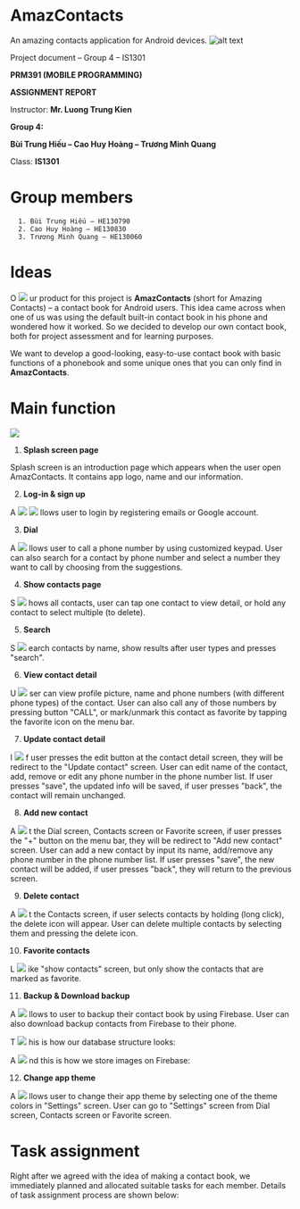 # AmazContacts
An amazing contacts application for Android devices.
![alt text]('https://imgur.com/6175712f-489d-4f58-8153-0fbe3b9498d5')

Project document – Group 4 – IS1301

**PRM391 (MOBILE PROGRAMMING)**

**ASSIGNMENT REPORT**

Instructor: **Mr. Luong Trung Kien**

**Group 4:**

**Bùi Trung Hiếu – Cao Huy Hoàng – Trương Minh Quang**

Class: **IS1301**

# **Group members**

      1. Bùi Trung Hiếu – HE130790
      2. Cao Huy Hoàng – HE130830
      3. Trương Minh Quang – HE130060

# **Ideas**

O ![](RackMultipart20200827-4-1wpq8wn_html_e686ee4f27f71a2a.png) ur product for this project is **AmazContacts** (short for Amazing Contacts) – a contact book for Android users. This idea came across when one of us was using the default built-in contact book in his phone and wondered how it worked. So we decided to develop our own contact book, both for project assessment and for learning purposes.

We want to develop a good-looking, easy-to-use contact book with basic functions of a phonebook and some unique ones that you can only find in **AmazContacts**.

# **Main function**

![](RackMultipart20200827-4-1wpq8wn_html_562864ca5e30610a.jpg)

1. **Splash screen page**

Splash screen is an introduction page which appears when the user open AmazContacts. It contains app logo, name and our information.

2. **Log-in &amp; sign up**

A ![](RackMultipart20200827-4-1wpq8wn_html_79161e83782d1c0c.jpg)
 ![](RackMultipart20200827-4-1wpq8wn_html_c245494b1e7e7b7e.jpg)
 llows user to login by registering emails or Google account.

3. **Dial**

A ![](RackMultipart20200827-4-1wpq8wn_html_c6b8973a0e810e77.jpg)
 llows user to call a phone number by using customized keypad. User can also search for a contact by phone number and select a number they want to call by choosing from the suggestions.

4. **Show contacts page**

S ![](RackMultipart20200827-4-1wpq8wn_html_aba71e9b45734c68.jpg)
 hows all contacts, user can tap one contact to view detail, or hold any contact to select multiple (to delete).

5. **Search**

S ![](RackMultipart20200827-4-1wpq8wn_html_8eca687344afdee.jpg)
 earch contacts by name, show results after user types and presses &quot;search&quot;.

6. **View contact detail**

U ![](RackMultipart20200827-4-1wpq8wn_html_fabd2637548e57c3.jpg)
 ser can view profile picture, name and phone numbers (with different phone types) of the contact. User can also call any of those numbers by pressing button &quot;CALL&quot;, or mark/unmark this contact as favorite by tapping the favorite icon on the menu bar.

7. **Update contact detail**

I ![](RackMultipart20200827-4-1wpq8wn_html_ba1f60b8ce1a5c0a.jpg)
 f user presses the edit button at the contact detail screen, they will be redirect to the &quot;Update contact&quot; screen. User can edit name of the contact, add, remove or edit any phone number in the phone number list. If user presses &quot;save&quot;, the updated info will be saved, if user presses &quot;back&quot;, the contact will remain unchanged.

8. **Add new contact**

A ![](RackMultipart20200827-4-1wpq8wn_html_5ad75b3116fd1149.jpg)
 t the Dial screen, Contacts screen or Favorite screen, if user presses the &quot;+&quot; button on the menu bar, they will be redirect to &quot;Add new contact&quot; screen. User can add a new contact by input its name, add/remove any phone number in the phone number list. If user presses &quot;save&quot;, the new contact will be added, if user presses &quot;back&quot;, they will return to the previous screen.

9. **Delete contact**

A ![](RackMultipart20200827-4-1wpq8wn_html_9ae7aca91130609a.jpg)
 t the Contacts screen, if user selects contacts by holding (long click), the delete icon will appear. User can delete multiple contacts by selecting them and pressing the delete icon.

10. **Favorite contacts**

L ![](RackMultipart20200827-4-1wpq8wn_html_81f90cac8002a102.jpg)
 ike &quot;show contacts&quot; screen, but only show the contacts that are marked as favorite.

11. **Backup &amp; Download backup**

A ![](RackMultipart20200827-4-1wpq8wn_html_8d1559df2ac56a5c.jpg)
 llows to user to backup their contact book by using Firebase. User can also download backup contacts from Firebase to their phone.

T ![](RackMultipart20200827-4-1wpq8wn_html_e766cfeb86151818.png)
 his is how our database structure looks:

A ![](RackMultipart20200827-4-1wpq8wn_html_b31281c6f6d8ac3b.png)
 nd this is how we store images on Firebase:

12. **Change app theme**

A ![](RackMultipart20200827-4-1wpq8wn_html_fa6d54f2d311dfed.jpg)
 llows user to change their app theme by selecting one of the theme colors in &quot;Settings&quot; screen. User can go to &quot;Settings&quot; screen from Dial screen, Contacts screen or Favorite screen.

# **Task assignment**

Right after we agreed with the idea of making a contact book, we immediately planned and allocated suitable tasks for each member. Details of task assignment process are shown below:


